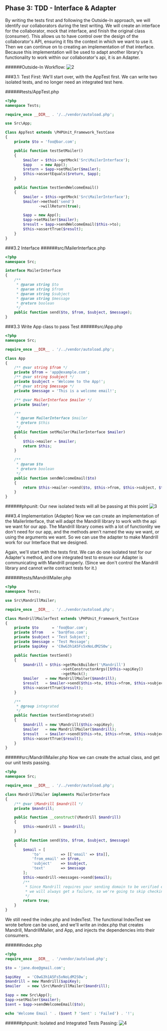 ## Phase 3: TDD - Interface & Adapter
By writing the tests first and following the Outside-In approach, we will identify our collaborators during the test writing. We will create an interface for the collaborator, mock that interface, and finish the original class (consumer). This allows us to have control over the design of the collaborator's API, ensuring it fits the context in which we want to use it. Then we can continue on to creating an implementation of that interface. Because this implementation will be used to adapt another library's functionality to work within our collaborator's api, it is an Adapter. 

######Outside-In Workflow:
![2](https://github.com/jmauerhan/mailer-demo/blob/master/docs/img/outside-in.inner-loop.gif)

###3.1: Test First:
We'll start over, with the AppTest first. We can write two isolated tests, and no longer need an integrated test here. 

######tests/AppTest.php
```php
<?php
namespace Tests;

require_once __DIR__ . '/../vendor/autoload.php';

use Src\App;

Class AppTest extends \PHPUnit_Framework_TestCase
{
    private $to = 'foo@bar.com';

    public function testSetMailer()
    {
        $mailer = $this->getMock('Src\MailerInterface');
        $app    = new App();
        $return = $app->setMailer($mailer);
        $this->assertEquals($return, $app);
    }

    public function testSendWelcomeEmail()
    {
        $mailer = $this->getMock('Src\MailerInterface');
        $mailer->method('send')
               ->willReturn(true);

        $app = new App();
        $app->setMailer($mailer);
        $result = $app->sendWelcomeEmail($this->to);
        $this->assertTrue($result);
    }
}
```

###3.2 Interface
######src/MailerInterface.php
```php
<?php
namespace Src;

interface MailerInterface
{
    /**
     * @param string $to
     * @param string $from
     * @param string $subject
     * @param string $message
     * @return boolean
     */
    public function send($to, $from, $subject, $message);
}
```

###3.3 Write App class to pass Test 
######src/App.php
```php
<?php
namespace Src;

require_once __DIR__ . '/../vendor/autoload.php';

Class App
{
    /** @var string $from */
    private $from = 'app@example.com';
    /** @var string $subject */
    private $subject = 'Welcome to the App!';
    /** @var string $message */
    private $message = 'This is a welcome email!';

    /** @var MailerInterface $mailer */
    private $mailer;

    /**
     * @param MailerInterface $mailer
     * @return $this
     */
    public function setMailer(MailerInterface $mailer)
    {
        $this->mailer = $mailer;
        return $this;
    }

    /**
     * @param $to
     * @return boolean
     */
    public function sendWelcomeEmail($to)
    {
        return $this->mailer->send($to, $this->from, $this->subject, $this->message);
    }
}
```

######phpunit: Our new isolated tests will all be passing at this point
![3](https://cloud.githubusercontent.com/assets/4204262/13345585/ee5f1d62-dc2d-11e5-9f51-152dfa4e6e55.PNG)

###3.4 Implementation (Adapter)
Now we can create an implementation of the MailerInterface, that will adapt the Mandrill library to work with the api we want for our app. The Mandrill library comes with a lot of functionlity we don't need for our app, and the methods aren't named the way we want, or using the arguments we want. So we can use the adapter to make Mandrill work for our Interface that we designed.

Again, we'll start with the tests first. We can do one isolated test for our Adapter's method, and one integrated test to ensure our Adapter is communicating with Mandrill properly. (Since we don't control the Mandrill library and cannot write contract tests for it.)

######tests/MandrillMailer.php
```php
<?php
namespace Tests;

use Src\MandrillMailer;

require_once __DIR__ . '/../vendor/autoload.php';

Class MandrillMailerTest extends \PHPUnit_Framework_TestCase
{
    private $to      = 'foo@bar.com';
    private $from    = 'bar@foo.com';
    private $subject = 'Test Subject';
    private $message = 'Test Message';
    private $apiKey  = 'C0wG3h1A5Fs5xNoLdM2S0w';

    public function testSend()
    {
        $mandrill = $this->getMockBuilder('\Mandrill')
                         ->setConstructorArgs([$this->apiKey])
                         ->getMock();
        $mailer   = new MandrillMailer($mandrill);
        $result   = $mailer->send($this->to, $this->from, $this->subject, $this->message);
        $this->assertTrue($result);
    }

    /**
     * @group integrated
     */
    public function testSendIntegrated()
    {
        $mandrill = new \Mandrill($this->apiKey);
        $mailer   = new MandrillMailer($mandrill);
        $result   = $mailer->send($this->to, $this->from, $this->subject, $this->message);
        $this->assertTrue($result);
    }
}
```

######src/MandrillMailer.php
Now we can create the actual class, and get our unit tests passing. 
```php
<?php
namespace Src;

require_once __DIR__ . '/../vendor/autoload.php';

class MandrillMailer implements MailerInterface
{
    /** @var \Mandrill $mandrill */
    private $mandrill;

    public function __construct(\Mandrill $mandrill)
    {
        $this->mandrill = $mandrill;
    }

    public function send($to, $from, $subject, $message)
    {
        $email = [
            'to'         => [['email' => $to]],
            'from_email' => $from,
            'subject'    => $subject,
            'text'       => $message
        ];
        $this->mandrill->messages->send($email);
        /**
         * Since Mandrill requires your sending domain to be verified even when using a test API key,
         * we will always get a failure, so we're going to skip checking the result of the send call for this demo.
         */
        return true;
    }
}
```

We still need the index.php and IndexTest. The functional IndexTest we wrote before can be used, and we'll write an index.php that creates Mandrill, MandrillMailer, and App, and injects the dependencies into their consumers. 

######index.php
```php
<?php
require_once __DIR__ . '/vendor/autoload.php';

$to = 'jane.doe@gmail.com';

$apiKey   = 'C0wG3h1A5Fs5xNoLdM2S0w';
$mandrill = new Mandrill($apiKey);
$mailer   = new \Src\MandrillMailer($mandrill);

$app = new Src\App();
$app->setMailer($mailer);
$sent = $app->sendWelcomeEmail($to);

echo 'Welcome Email ' . ($sent ? 'Sent' : 'Failed') . '!';
```
######phpunit: Isolated and Integrated Tests Passing:
![4](https://cloud.githubusercontent.com/assets/4204262/13345733/2ba1d34e-dc2f-11e5-81a1-699cd19d9beb.PNG)
